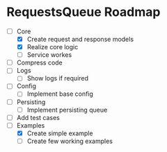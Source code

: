 # RequestsQueue Roadmap

- [ ] Core
  - [x] Create request and response models
  - [x] Realize core logic
  - [ ] Service workes
- [ ] Compress code
- [ ] Logs
  - [ ] Show logs if required
- [ ] Config
  - [ ] Implement base config
- [ ] Persisting
  - [ ] Implement persisting queue
- [ ] Add test cases
- [ ] Examples
  - [x] Create simple example
  - [ ] Create few working examples
